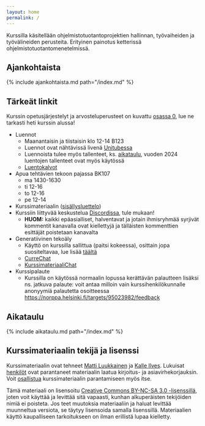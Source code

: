 ```yaml
---
layout: home
permalink: /
---
```


Kurssilla käsitellään ohjelmistotuotantoprojektien hallinnan, työvaiheiden ja työvälineiden perusteita. Erityinen
painotus ketterissä ohjelmistotuotantomenetelmissä.

## Ajankohtaista

{% include ajankohtaista.md path="/index.md" %}

## Tärkeät linkit

Kurssin opetusjärjestelyt ja arvosteluperusteet on kuvattu [osassa 0](/osa0), lue ne tarkasti heti kurssin alussa!

- Luennot
  - Maanantaisin ja tiistaisin klo 12-14 B123
  - Luennot ovat nähtävissä livenä [Unitubessa](https://video.helsinki.fi/unitube/live-stream.html?room=l10) 
  - Luennoista tulee myös tallenteet, ks. [aikataulu](/#aikataulu), vuoden 2024 luentojen tallenteet ovat myös käytössä
  - [Luentokalvot](https://github.com/ohjelmistotuotanto-hy/slides-24)
- Apua tehtävien tekoon pajassa BK107
  - ma 1430-1630
  - ti 12-16
  - to 12-16
  - pe 12-14
- Kurssimateriaalin ([sisällysluettelo](/sisallys/#osa-0-johdanto))
- Kurssiin liittyvää keskustelua [Discordissa](https://study.cs.helsinki.fi/discord/join/ohtu), tule mukaan!
  - **HUOM:** kaikki epäasialliset, halventavat ja jotain ihmisryhmää syrjivät kommentit kanavalla ovat kiellettyjä ja tälläisten kommenttien esittäjät poistetaan kanavalta
- Generatiivinen tekoäly
  - Käyttö on kurssilla sallittua (paitsi kokeessa), osittain jopa suositeltavaa, lue lisää [täältä](/genai)
  - [CurreChat](<{{site.curre}}>)
  - [KurssimateriaaliChat](<{{site.curre_material}}>)
- Kurssipalaute
  - Kurssilla on käytössä normaalin lopussa kerättävän palautteen lisäksi ns. jatkuva palaute: voit antaa milloin vain kurssihenkilökunnalle anonyymiä palautetta osoitteessa <https://norppa.helsinki.fi/targets/95023982/feedback>

## Aikataulu

{% include aikataulu.md path="/index.md" %}

## Kurssimateriaalin tekijä ja lisenssi

Kurssimateriaalin ovat tehneet <a href="https://github.com/mluukkai">Matti Luukkainen</a> ja <a href="https://github.com/Kaltsoon">Kalle Ilves</a>. Lukuisat <a href="https://github.com/ohjelmistotuotanto-hy/ohjelmistotuotanto-hy.github.io/graphs/contributors">henkilöt</a> ovat parantaneet materiaalin laatua kirjoitus- ja asiavirhekorjauksin. Voit <a href="/osa0#typoja-materiaalissa">osallistua</a> kurssimateriaalin parantamiseen myös itse.

Tämä materiaali on lisensoitu <a rel="license" href="http://creativecommons.org/licenses/by-nc-sa/3.0/">Creative Commons BY-NC-SA 3.0 -lisenssillä</a>, joten voit käyttää ja levittää sitä vapaasti, kunhan alkuperäisten tekijöiden nimiä ei poisteta. Jos teet muutoksia materiaaliin ja haluat levittää muunneltua versiota, se täytyy lisensoida samalla lisenssillä. Materiaalien käyttö kaupalliseen tarkoitukseen on ilman erillistä lupaa kielletty.
